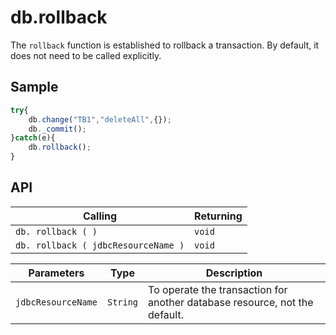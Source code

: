 # db.rollback

The `rollback` function is established to rollback a transaction. By default, it does not need to be called explicitly.

## Sample

```javascript
try{
	db.change("TB1","deleteAll",{});
	db._commit();
}catch(e){
	db.rollback();
}
```

## API

| Calling | Returning |
|---|---|
| `db. rollback ( )` | `void` |
| `db. rollback ( jdbcResourceName )` | `void` |

| Parameters | Type | Description |
|---|---|---|
| `jdbcResourceName` | `String` | To operate the transaction for another database resource, not the default. |

